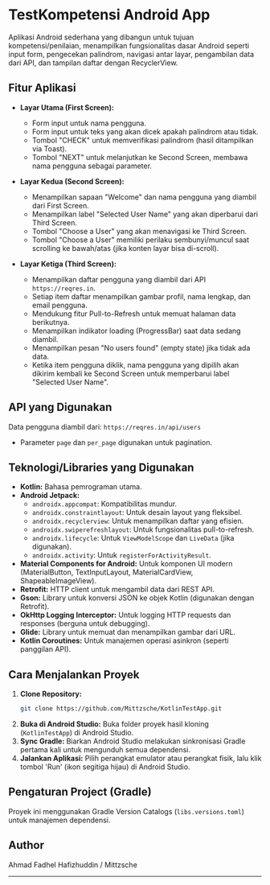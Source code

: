 # TestKompetensi Android App

Aplikasi Android sederhana yang dibangun untuk tujuan kompetensi/penilaian, menampilkan fungsionalitas dasar Android seperti input form, pengecekan palindrom, navigasi antar layar, pengambilan data dari API, dan tampilan daftar dengan RecyclerView.

## Fitur Aplikasi

* **Layar Utama (First Screen):**
    * Form input untuk nama pengguna.
    * Form input untuk teks yang akan dicek apakah palindrom atau tidak.
    * Tombol "CHECK" untuk memverifikasi palindrom (hasil ditampilkan via Toast).
    * Tombol "NEXT" untuk melanjutkan ke Second Screen, membawa nama pengguna sebagai parameter.

* **Layar Kedua (Second Screen):**
    * Menampilkan sapaan "Welcome" dan nama pengguna yang diambil dari First Screen.
    * Menampilkan label "Selected User Name" yang akan diperbarui dari Third Screen.
    * Tombol "Choose a User" yang akan menavigasi ke Third Screen.
    * Tombol "Choose a User" memiliki perilaku sembunyi/muncul saat scrolling ke bawah/atas (jika konten layar bisa di-scroll).

* **Layar Ketiga (Third Screen):**
    * Menampilkan daftar pengguna yang diambil dari API `https://reqres.in`.
    * Setiap item daftar menampilkan gambar profil, nama lengkap, dan email pengguna.
    * Mendukung fitur Pull-to-Refresh untuk memuat halaman data berikutnya.
    * Menampilkan indikator loading (ProgressBar) saat data sedang diambil.
    * Menampilkan pesan "No users found" (empty state) jika tidak ada data.
    * Ketika item pengguna diklik, nama pengguna yang dipilih akan dikirim kembali ke Second Screen untuk memperbarui label "Selected User Name".

## API yang Digunakan

Data pengguna diambil dari: `https://reqres.in/api/users`

* Parameter `page` dan `per_page` digunakan untuk pagination.

## Teknologi/Libraries yang Digunakan

* **Kotlin:** Bahasa pemrograman utama.
* **Android Jetpack:**
    * `androidx.appcompat`: Kompatibilitas mundur.
    * `androidx.constraintlayout`: Untuk desain layout yang fleksibel.
    * `androidx.recyclerview`: Untuk menampilkan daftar yang efisien.
    * `androidx.swiperefreshlayout`: Untuk fungsionalitas pull-to-refresh.
    * `androidx.lifecycle`: Untuk `ViewModelScope` dan `LiveData` (jika digunakan).
    * `androidx.activity`: Untuk `registerForActivityResult`.
* **Material Components for Android:** Untuk komponen UI modern (MaterialButton, TextInputLayout, MaterialCardView, ShapeableImageView).
* **Retrofit:** HTTP client untuk mengambil data dari REST API.
* **Gson:** Library untuk konversi JSON ke objek Kotlin (digunakan dengan Retrofit).
* **OkHttp Logging Interceptor:** Untuk logging HTTP requests dan responses (berguna untuk debugging).
* **Glide:** Library untuk memuat dan menampilkan gambar dari URL.
* **Kotlin Coroutines:** Untuk manajemen operasi asinkron (seperti panggilan API).

## Cara Menjalankan Proyek

1.  **Clone Repository:**
    ```bash
    git clone https://github.com/Mittzsche/KotlinTestApp.git
    ```
2.  **Buka di Android Studio:**
    Buka folder proyek hasil kloning (`KotlinTestApp`) di Android Studio.
3.  **Sync Gradle:**
    Biarkan Android Studio melakukan sinkronisasi Gradle pertama kali untuk mengunduh semua dependensi.
4.  **Jalankan Aplikasi:**
    Pilih perangkat emulator atau perangkat fisik, lalu klik tombol 'Run' (ikon segitiga hijau) di Android Studio.

## Pengaturan Project (Gradle)

Proyek ini menggunakan Gradle Version Catalogs (`libs.versions.toml`) untuk manajemen dependensi.

## Author

Ahmad Fadhel Hafizhuddin / Mittzsche

---
